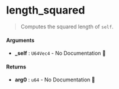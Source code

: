 # length\_squared

>  Computes the squared length of `self`.

#### Arguments

- **\_self** : `U64Vec4` \- No Documentation 🚧

#### Returns

- **arg0** : `u64` \- No Documentation 🚧